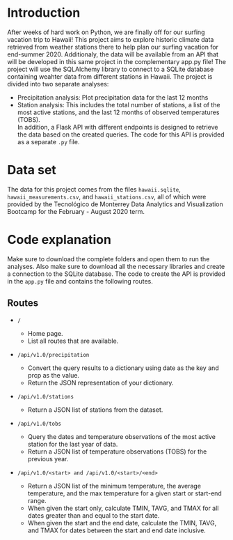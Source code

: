 # Introduction
After weeks of hard work on Python, we are finally off for our surfing vacation trip to Hawaii! This project aims to explore historic climate data retrieved from weather stations there to help plan our surfing vacation for end-summer 2020. Additionaly, the data will be available from an API that will be developed in this same project in the complementary app.py file! The project will use the SQLAlchemy library to connect to a SQLite database containing weahter data from different stations in Hawaii. The project is divided into two separate analyses:
* Precipitation analysis: Plot precipitation data for the last 12 months
* Station analysis: This includes the total number of stations, a list of the most active stations, and the last 12 months of observed temperatures (TOBS).<br>
In addition, a Flask API with different endpoints is designed to retrieve the data based on the created queries. The code for this API is provided as a separate `.py` file.

# Data set
The data for this project comes from the files `hawaii.sqlite`, `hawaii_measurements.csv`, and `hawaii_stations.csv`, all of which were provided by the Tecnológico de Monterrey Data Analytics and Visualization Bootcamp for the February - August 2020 term.

# Code explanation
Make sure to download the complete folders and open them to run the analyses. Also make sure to download all the necessary libraries and create a connection to the SQLite database. The code to create the API is provided in the `app.py` file and contains the following routes.

## Routes
* `/`
  * Home page.
  * List all routes that are available.

* `/api/v1.0/precipitation`
  * Convert the query results to a dictionary using date as the key and prcp as the value.
  * Return the JSON representation of your dictionary.

* `/api/v1.0/stations`
  * Return a JSON list of stations from the dataset.

* `/api/v1.0/tobs`
  * Query the dates and temperature observations of the most active station for the last year of data.
  * Return a JSON list of temperature observations (TOBS) for the previous year.

* `/api/v1.0/<start> and /api/v1.0/<start>/<end>`
  * Return a JSON list of the minimum temperature, the average temperature, and the max temperature for a given start or start-end range.
  * When given the start only, calculate TMIN, TAVG, and TMAX for all dates greater than and equal to the start date.
  * When given the start and the end date, calculate the TMIN, TAVG, and TMAX for dates between the start and end date inclusive.
